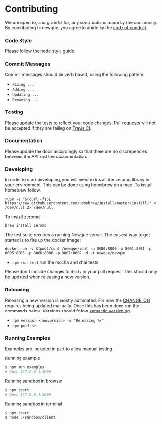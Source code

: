# Contributing

We are open to, and grateful for, any contributions made by the community. By contributing to newque, you agree to abide by the [code of conduct](https://github.com/newque/newque-nodejs/blob/master/CODE_OF_CONDUCT.md).

### Code Style

Please follow the [node style guide](https://github.com/felixge/node-style-guide).

### Commit Messages

Commit messages should be verb based, using the following pattern:

- `Fixing ...`
- `Adding ...`
- `Updating ...`
- `Removing ...`

### Testing

Please update the tests to reflect your code changes. Pull requests will not be accepted if they are failing on [Travis CI](https://travis-ci.org/mzabriskie/axios).

### Documentation

Please update the docs accordingly so that there are no discrepencies between the API and the documentation.

### Developing

In order to start developing, you will need to install the zeromq library in your environment.  This can be done using homebrew on a mac.  To install homebrew follow:
```
ruby -e "$(curl -fsSL https://raw.githubusercontent.com/Homebrew/install/master/install)" < /dev/null 2> /dev/null
```

To install zeromq:
```
brew install zeromq

```

The test suite requires a running Newque server.  The easiest way to get started is to fire up the docker image:
```
docker run -v $(pwd)/conf:/newque/conf -p 8000:8000 -p 8001:8001 -p 8005:8005 -p 8006:8006 -p 8007:8007 -d -t newque/newque
```

- `npm run test` run the mocha and chai tests


Please don't include changes to `dist/` in your pull request. This should only be updated when releasing a new version.

### Releasing

Releasing a new version is mostly automated. For now the [CHANGELOG](https://github.com/newque/newque/blob/master/CHANGELOG.md) requires being updated manually. Once this has been done run the commands below. Versions should follow [semantic versioning](http://semver.org/).

- `npm version <newversion> -m "Releasing %s"`
- `npm publish`

### Running Examples

Examples are included in part to allow manual testing.

Running example

```bash
$ npm run examples
# Open 127.0.0.1:3000
```

Running sandbox in browser

```bash
$ npm start
# Open 127.0.0.1:3000
```

Running sandbox in terminal

```bash
$ npm start
$ node ./sandbox/client
```